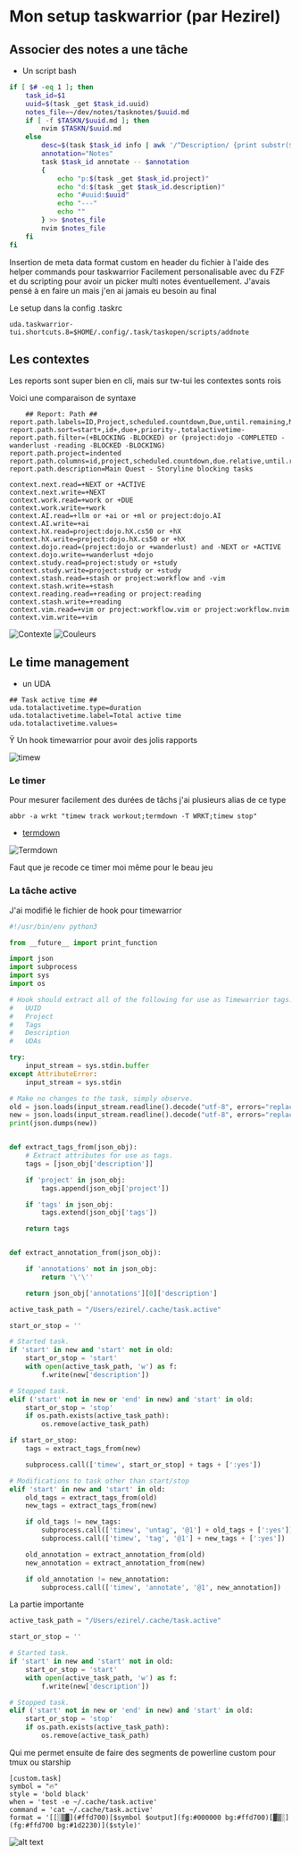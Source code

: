 # Mon setup taskwarrior (par Hezirel)

## Associer des notes a une tâche

- Un script bash

```bash
if [ $# -eq 1 ]; then
    task_id=$1
    uuid=$(task _get $task_id.uuid)
    notes_file=~/dev/notes/tasknotes/$uuid.md
    if [ -f $TASKN/$uuid.md ]; then
        nvim $TASKN/$uuid.md
    else
        desc=$(task $task_id info | awk '/^Description/ {print substr($0, index($0,$2))}')
        annotation="Notes"
        task $task_id annotate -- $annotation
        {
            echo "p:$(task _get $task_id.project)"
            echo "d:$(task _get $task_id.description)"
            echo "#uuid:$uuid"
            echo "---"
            echo ""
        } >> $notes_file
        nvim $notes_file
    fi
fi
```
Insertion de meta data format custom en header du fichier à l'aide des helper commands pour taskwarrior
Facilement personalisable avec du FZF et du scripting pour avoir un picker multi notes éventuellement.
J'avais pensé à en faire un mais j'en ai jamais eu besoin au final

Le setup dans la config .taskrc

```
uda.taskwarrior-tui.shortcuts.8=$HOME/.config/.task/taskopen/scripts/addnote
```

## Les contextes

Les reports sont super bien en cli, mais sur tw-tui les contextes sonts rois

Voici une comparaison de syntaxe

```
	## Report: Path ##
report.path.labels=ID,Project,scheduled.countdown,Due,until.remaining,Mission
report.path.sort=start+,id+,due+,priority-,totalactivetime-
report.path.filter=(+BLOCKING -BLOCKED) or (project:dojo -COMPLETED -wanderlust -reading -BLOCKED -BLOCKING)
report.path.project=indented
report.path.columns=id,project,scheduled.countdown,due.relative,until.remaining,description.count
report.path.description=Main Quest - Storyline blocking tasks

```

```
context.next.read=+NEXT or +ACTIVE
context.next.write=+NEXT
context.work.read=+work or +DUE
context.work.write=+work
context.AI.read=+llm or +ai or +ml or project:dojo.AI
context.AI.write=+ai
context.hX.read=project:dojo.hX.cs50 or +hX
context.hX.write=project:dojo.hX.cs50 or +hX
context.dojo.read=(project:dojo or +wanderlust) and -NEXT or +ACTIVE
context.dojo.write=+wanderlust +dojo
context.study.read=project:study or +study
context.study.write=project:study or +study
context.stash.read=+stash or project:workflow and -vim
context.stash.write=+stash
context.reading.read=+reading or project:reading
context.stash.write=+reading
context.vim.read=+vim or project:workflow.vim or project:workflow.nvim
context.vim.write=+vim
```

![Contexte](./ctx.png)
![Couleurs](./colors.png)

## Le time management

- un UDA

```
## Task active time ##
uda.totalactivetime.type=duration
uda.totalactivetime.label=Total active time
uda.totalactivetime.values=

```
Ÿ
Un hook timewarrior pour avoir des jolis rapports

![timew](./timew.png)

### Le timer

Pour mesurer facilement des durées de tâchs j'ai plusieurs alias de ce type

```fish
abbr -a wrkt "timew track workout;termdown -T WRKT;timew stop"
```

- [termdown](https://github.com/trehn/termdown)

![Termdown](./td.png)

Faut que je recode ce timer moi même pour le beau jeu

### La tâche active

J'ai modifié le fichier de hook pour timewarrior

```python
#!/usr/bin/env python3

from __future__ import print_function

import json
import subprocess
import sys
import os

# Hook should extract all of the following for use as Timewarrior tags:
#   UUID
#   Project
#   Tags
#   Description
#   UDAs

try:
    input_stream = sys.stdin.buffer
except AttributeError:
    input_stream = sys.stdin

# Make no changes to the task, simply observe.
old = json.loads(input_stream.readline().decode("utf-8", errors="replace"))
new = json.loads(input_stream.readline().decode("utf-8", errors="replace"))
print(json.dumps(new))


def extract_tags_from(json_obj):
    # Extract attributes for use as tags.
    tags = [json_obj['description']]

    if 'project' in json_obj:
        tags.append(json_obj['project'])

    if 'tags' in json_obj:
        tags.extend(json_obj['tags'])

    return tags


def extract_annotation_from(json_obj):

    if 'annotations' not in json_obj:
        return '\'\''

    return json_obj['annotations'][0]['description']

active_task_path = "/Users/ezirel/.cache/task.active"

start_or_stop = ''

# Started task.
if 'start' in new and 'start' not in old:
    start_or_stop = 'start'
    with open(active_task_path, 'w') as f:
        f.write(new['description'])

# Stopped task.
elif ('start' not in new or 'end' in new) and 'start' in old:
    start_or_stop = 'stop'
    if os.path.exists(active_task_path):
        os.remove(active_task_path)

if start_or_stop:
    tags = extract_tags_from(new)

    subprocess.call(['timew', start_or_stop] + tags + [':yes'])

# Modifications to task other than start/stop
elif 'start' in new and 'start' in old:
    old_tags = extract_tags_from(old)
    new_tags = extract_tags_from(new)

    if old_tags != new_tags:
        subprocess.call(['timew', 'untag', '@1'] + old_tags + [':yes'])
        subprocess.call(['timew', 'tag', '@1'] + new_tags + [':yes'])

    old_annotation = extract_annotation_from(old)
    new_annotation = extract_annotation_from(new)

    if old_annotation != new_annotation:
        subprocess.call(['timew', 'annotate', '@1', new_annotation])

```

La partie importante

```python
active_task_path = "/Users/ezirel/.cache/task.active"

start_or_stop = ''

# Started task.
if 'start' in new and 'start' not in old:
    start_or_stop = 'start'
    with open(active_task_path, 'w') as f:
        f.write(new['description'])

# Stopped task.
elif ('start' not in new or 'end' in new) and 'start' in old:
    start_or_stop = 'stop'
    if os.path.exists(active_task_path):
        os.remove(active_task_path)

```

Qui me permet ensuite de faire des segments de powerline custom pour tmux ou starship

```
[custom.task]
symbol = "🔥"
style = 'bold black'
when = 'test -e ~/.cache/task.active'
command = 'cat ~/.cache/task.active'
format = '[[░▒▓](#ffd700)[$symbol $output](fg:#000000 bg:#ffd700)[▓▒░](fg:#ffd700 bg:#1d2230)]($style)'
```

![alt text](./active.png)
